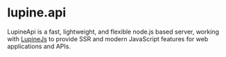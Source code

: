 # lupine.api
LupineApi is a fast, lightweight, and flexible node.js based server, working with [LupineJs](https://github.com/uuware/lupine.js) to provide SSR and modern JavaScript features for web applications and APIs.
